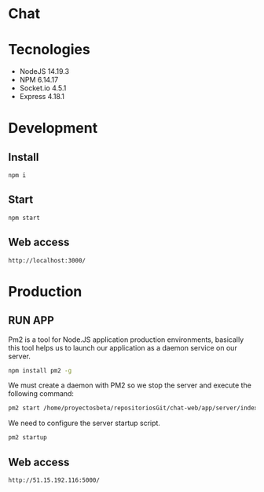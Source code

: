 # Chat

# Tecnologies

- NodeJS 14.19.3
- NPM 6.14.17
- Socket.io 4.5.1
- Express 4.18.1

# Development

## Install

```bash
npm i
```

## Start

```bash
npm start
```

## Web access

```
http://localhost:3000/
```

# Production

## RUN APP

Pm2 is a tool for Node.JS application production environments, basically this tool helps us to launch our application as a daemon service on our server.

```bash
npm install pm2 -g
```

We must create a daemon with PM2 so we stop the server and execute the following command:

```bash
pm2 start /home/proyectosbeta/repositoriosGit/chat-web/app/server/index.js --name chat-web
```

We need to configure the server startup script.

```bash
pm2 startup
```

## Web access

```
http://51.15.192.116:5000/
```